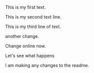 This is my first text.

This is my second text line.

This is my third line of text.

another change.

Change online now.

Let's see what happens

I am making any changes to the readme.